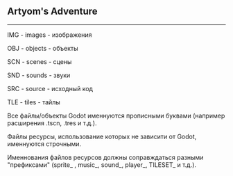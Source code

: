 
## Artyom's Adventure
---
IMG - images - изображения

OBJ - objects - объекты

SCN - scenes - сцены

SND - sounds  - звуки

SRC - source - исходный код

TLE - tiles - тайлы

Все файлы/объекты Godot именнуются прописными буквами (например расширения .tscn, .tres и т.д.).

Файлы ресурсы, использование которых не зависити от Godot, именнуются строчными.

Именнования файлов ресурсов должны соправждаться разными "префиксами" (sprite_ , music_, sound_, player_, TILESET_ и т.д.).
